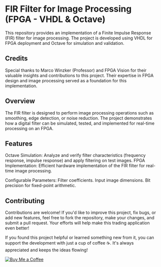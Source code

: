 # FIR Filter for Image Processing (FPGA - VHDL & Octave)

This repository provides an implementation of a Finite Impulse Response (FIR) filter for image processing. 
The project is developed using VHDL for FPGA deployment and Octave for simulation and validation.

## Credits
Special thanks to Marco Winzker (Professor) and FPGA Vision for their valuable insights and contributions to this project. 
Their expertise in FPGA design and image processing served as a foundation for this implementation.

## Overview
The FIR filter is designed to perform image processing operations such as smoothing, edge detection, or noise reduction. 
The project demonstrates how a digital filter can be simulated, tested, and implemented for real-time processing on an FPGA.

## Features

Octave Simulation: Analyze and verify filter characteristics (frequency response, impulse response) and apply filtering on test images.
FPGA Implementation: Efficient hardware implementation of the FIR filter for real-time image processing.

Configurable Parameters:
Filter coefficients.
Input image dimensions.
Bit precision for fixed-point arithmetic.

## Contributing

Contributions are welcome! If you'd like to improve this project, fix bugs, or add new features, feel free to fork the repository, make your changes, and submit a pull request. Your efforts will help make this trading application even better!

If you found this project helpful or learned something new from it, you can support the development with just a cup of coffee ☕. It's always appreciated and keeps the ideas flowing!

[![Buy Me a Coffee](https://img.shields.io/badge/Buy%20Me%20a%20Coffee-Support-blue?style=for-the-badge&logo=coffee&logoColor=white)](https://buymeacoffee.com/jonelpericon)
